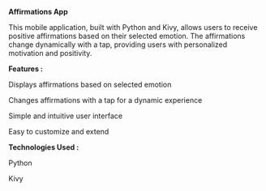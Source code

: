 **Affirmations App**

This mobile application, built with Python and Kivy, allows users to receive positive affirmations based on their selected emotion. The affirmations change dynamically with a tap, providing users with personalized motivation and positivity.

**Features :**

Displays affirmations based on selected emotion

Changes affirmations with a tap for a dynamic experience

Simple and intuitive user interface

Easy to customize and extend

**Technologies Used :** 

Python

Kivy
